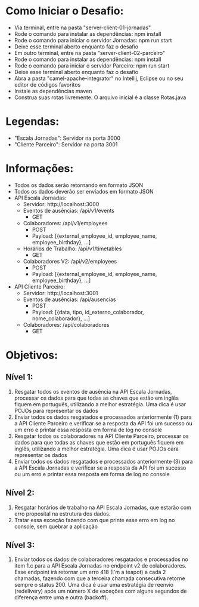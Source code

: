 # Como Iniciar o Desafio:
- Via terminal, entre na pasta "server-client-01-jornadas"
- Rode o comando para instalar as dependências: npm install
- Rode o comando para iniciar o servidor Jornadas: npm run start
- Deixe esse terminal aberto enquanto faz o desafio
- Em outro terminal, entre na pasta "server-client-02-parceiro"
- Rode o comando para instalar as dependências: npm install
- Rode o comando para iniciar o servidor Parceiro: npm run start
- Deixe esse terminal aberto enquanto faz o desafio
- Abra a pasta "camel-apache-integrator" no Intellij, Eclipse ou no seu editor de códigos favoritos
- Instale as dependências maven
- Construa suas rotas livremente. O arquivo inicial é a classe Rotas.java
# Legendas:
- "Escala Jornadas": Servidor na porta 3000
- "Cliente Parceiro": Servidor na porta 3001
# Informações:
- Todos os dados serão retornando em formato JSON
- Todos os dados deverão ser enviados em formato JSON
- API Escala Jornadas:
  - Servidor: http://localhost:3000
  - Eventos de ausências: /api/v1/events
    - GET
  - Colaboradores: /api/v1/employees
    - POST
    - Payload: [{external_employee_id, employee_name, employee_birthday}, ...]
  - Horários de Trabalho: /api/v1/timetables
    - GET
  - Colaboradores V2: /api/v2/employees
    - POST
    - Payload: [{external_employee_id, employee_name, employee_birthday}, ...]
- API Cliente Parceiro:
  - Servidor: http://localhost:3001
  - Eventos de ausências: /api/ausencias
    - POST
    - Payload: [{data, tipo, id_externo_colaborador, nome_colaborador}, ...]
  - Colaboradores: /api/colaboradores
    - GET
# Objetivos:
## Nível 1:
1.  Resgatar todos os eventos de ausência na API Escala Jornadas, processar os dados para que todas as chaves que estão em inglês fiquem em português, utilizando a melhor estratégia. Uma dica é usar POJOs para representar os dados
2. Enviar todos os dados resgatados e processados anteriormente (1) para a API Cliente Parceiro e verificar se a resposta da API foi um sucesso ou um erro e printar essa resposta em forma de log no console
3. Resgatar todos os colaboradores na API Cliente Parceiro, processar os dados para que todas as chaves que estão em português fiquem em inglês, utilizando a melhor estratégia. Uma dica é usar POJOs oara representar os dados
4. Enviar todos os dados resgatados e processados anteriormente (3) para a API Escala Jornadas e
verificar se a resposta da API foi um sucesso ou um erro e printar essa resposta em forma
de log no console
## Nível 2:
1. Resgatar horários de trabalho na API Escala Jornadas, que estarão com erro proposital na estrutura dos dados.
2. Tratar essa exceção fazendo com que printe esse erro em log no console, sem quebrar a aplicação
## Nível 3:
1. Enviar todos os dados de colaboradores resgatados e processados no item 1.c para a API Escala Jornadas no endpoint v2 de colaboradores. Esse endpoint irá retornar um  erro 418 (I'm a teapot) a cada 2 chamadas, fazendo com que a terceira chamada consecutiva retorne sempre o status 200. Uma dica é usar uma estratégia de reenvio (redelivery) após um número X de exceções com alguns segundos de diferença entre uma e outra (backoff).